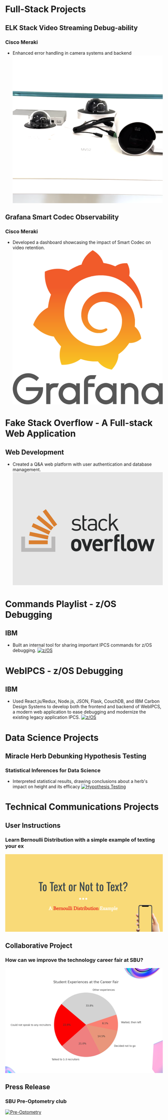 # Full-Stack Projects

## ELK Stack Video Streaming Debug-ability
### Cisco Meraki
- Enhanced error handling in camera systems and backend
[![MV Cameras](/assets/img/MVCameras.png)](https://meraki.cisco.com/products/smart-cameras/)

## Grafana Smart Codec Observability
### Cisco Meraki
- Developed a dashboard showcasing the impact of Smart Codec on video retention.
[![MV Cameras](/assets/img/Grafana_logo.svg.png)](https://meraki.cisco.com/products/smart-cameras/)

# Fake Stack Overflow - A Full-stack Web Application
## Web Development
- Created a Q&A web platform with user authentication and database management.
[![Fake Stack Overflow](/assets/img/stackoverflow-1.png)](https://github.com/naseebafaiza/fakestackoverflow)

# Commands Playlist - z/OS Debugging
## IBM
- Built an internal tool for sharing important IPCS commands for z/OS debugging.
[![z/OS](/assets/img/IBM_logo.svg.png)](https://www.ibm.com/docs/en/zos/2.2.0?topic=tools-customizing-ipcs-interface)

# WebIPCS - z/OS Debugging
## IBM
- Used React.js/Redux, Node.js, JSON, Flask, CouchDB, and IBM Carbon Design Systems to develop both the
frontend and backend of WebIPCS, a modern web application to ease debugging and modernize the existing legacy
application IPCS.
[![z/OS](/assets/img/IBM_logo.svg.png)](https://www.ibm.com/products/zos)
# Data Science Projects

## Miracle Herb Debunking Hypothesis Testing 
### Statistical Inferences for Data Science
- Interpreted statistical results, drawing conclusions about a herb's impact on height and its efficacy
[![Hypothesis Testing](/assets/img/Htesting.svg.png)](https://github.com/naseebafaiza/miracle-herb)

# Technical Communications Projects

## User Instructions
### Learn Bernoulli Distribution with a simple example of texting your ex
[![Bernoulli Distribution](/assets/img/Text.png)](https://github.com/naseebafaiza/naseebafaiza.github.io/raw/main/User_Instructions.pdf)

## Collaborative Project
### How can we improve the technology career fair at SBU?
[![Career Fair Improvements](/assets/img/pie.png)](https://github.com/naseebafaiza/naseebafaiza.github.io/raw/main/Career_fair.pdf)

## Press Release
### SBU Pre-Optometry club
[![Pre-Optometry](/assets/img/preopt.png)](https://github.com/naseebafaiza/naseebafaiza.github.io/raw/main/press.pdf)